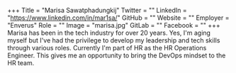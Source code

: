 +++
Title = "Marisa Sawatphadungkij"
Twitter = ""
LinkedIn = "https://www.linkedin.com/in/mar1sa/"
GitHub = ""
Website = ""
Employer = "Enverus"
Role = ""
Image = "marisa.jpg"
GitLab = ""
Facebook = ""
+++
Marisa has been in the tech industry for over 20 years. Yes, I&#39;m aging myself but I&#39;ve had the privilege to develop my leadership and tech skills through various roles. Currently I&#39;m part of HR as the HR Operations Engineer. This gives me an opportunity to bring the DevOps mindset to the HR team.